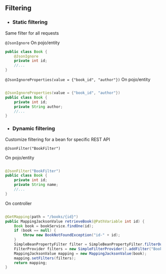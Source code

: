## Filtering

- ### **Static filtering**

Same filter for all requests

`@JsonIgnore`
On pojo/entity

```java
public class Book {
    @JsonIgnore
    private int id;
    //...
}
```

`@JsonIgnoreProperties(value = {"book_id", "author"})`
On pojo/entity

```java

@JsonIgnoreProperties(value = {"book_id", "author"})
public class Book {
    private int id;
    private String author;
    //...
}
```

- ### **Dynamic filtering**

Customize filtering for a bean for specific REST API

`@JsonFilter("BookFilter")`

On pojo/entity

```java

@JsonFilter("BookFilter")
public class Book {
    private int id;
    private String name;
    //...
}
```

On controller

```java

@GetMapping(path = "/books/{id}")
public MappingJacksonValue retrieveBook(@PathVariable int id) {
    Book book = bookService.findOne(id);
    if (book == null) {
        throw new BookNotFoundException("id-" + id);
    }
    SimpleBeanPropertyFilter filter = SimpleBeanPropertyFilter.filterOutAllExcept("id", "name");
    FilterProvider filters = new SimpleFilterProvider().addFilter("BookFilter", filter);
    MappingJacksonValue mapping = new MappingJacksonValue(book);
    mapping.setFilters(filters);
    return mapping;
}
```